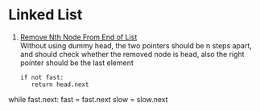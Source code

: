 # Linked List
1. [Remove Nth Node From End of List](https://leetcode.com/problems/remove-nth-node-from-end-of-list)  
    Without using dummy head, the two pointers should be n steps apart, and should check whether the removed node is head, also the right pointer should be the last element
   ```
   if not fast:
      return head.next

  while fast.next:
      fast = fast.next
      slow = slow.next
   ```
   
